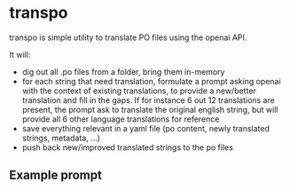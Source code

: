 # transpo

transpo is simple utility to translate PO files using the openai API.

It will:
- dig out all .po files from a folder, bring them in-memory
- for each string that need translation, formulate a prompt asking openai with
  the context of existing translations, to provide a new/better translation and fill in
  the gaps. If for instance 6 out 12 translations are present, the prompt ask to translate
  the original english string, but will provide all 6 other language translations for reference
- save everything relevant in a yaml file (po content, newly translated strings, metadata, ...)
- push back new/improved translated strings to the po files

## Example prompt
```

```

